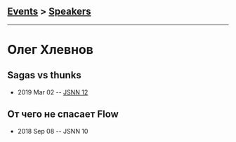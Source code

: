 ## [Events](../README.md) > [Speakers](../speakers.md)
---

# Олег Хлевнов

## Sagas vs thunks
- 2019 Mar 02 -- [JSNN 12](https://www.youtube.com/watch?v=ykohtx7t2yQ)    
## От чего не спасает Flow
- 2018 Sep 08 -- JSNN 10    
